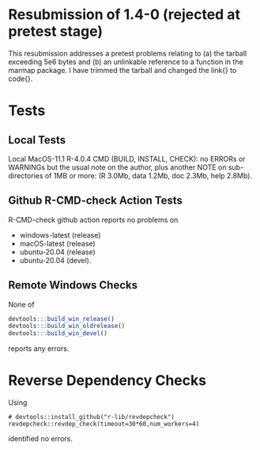 # Resubmission of 1.4-0 (rejected at pretest stage)

This resubmission addresses a pretest problems relating to (a) the tarball exceeding 5e6 bytes and (b) an unlinkable reference to a function in the marmap package.  I have trimmed the tarball and changed the link{} to code{}.

# Tests

## Local Tests

Local MacOS-11.1 R-4.0.4 CMD (BUILD, INSTALL, CHECK): no ERRORs or WARNINGs but
the usual note on the author, plus another NOTE on sub-directories of 1MB or
more: (R 3.0Mb, data 1.2Mb, doc 2.3Mb, help 2.8Mb).

## Github R-CMD-check Action Tests

R-CMD-check github action reports no problems on
* windows-latest (release)
* macOS-latest (release)
* ubuntu-20.04 (release)
* ubuntu-20.04 (devel).


## Remote Windows Checks

None of
```R
devtools:::build_win_release()
devtools:::build_win_oldrelease()
devtools:::build_win_devel()
```
reports any errors.

# Reverse Dependency Checks

Using
```
# devtools::install_github("r-lib/revdepcheck")
revdepcheck::revdep_check(timeout=30*60,num_workers=4)
```
identified no errors.

